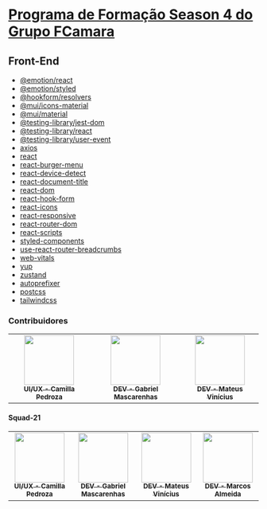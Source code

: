 # [Programa de Formação Season 4 do Grupo FCamara](https://digital.fcamara.com.br/programadeformacao 'Programa de Formação Season 4 do Grupo FCamara')

## Front-End

- [@emotion/react](https://www.npmjs.com/package/@emotion/react '@emotion/react')
- [@emotion/styled](https://www.npmjs.com/package/@emotion/styled '@emotion/styled')
- [@hookform/resolvers](https://www.npmjs.com/package/@hookform/resolvers '@hookform/resolvers')
- [@mui/icons-material](https://www.npmjs.com/package/@mui/icons-material '@mui/icons-material')
- [@mui/material](https://www.npmjs.com/package/@mui/material '@mui/material')
- [@testing-library/jest-dom](https://www.npmjs.com/package/@testing-library/jest-dom '@testing-library/jest-dom')
- [@testing-library/react](https://www.npmjs.com/package/@testing-library/react '@testing-library/react')
- [@testing-library/user-event](https://www.npmjs.com/package/@testing-library/user-event '@testing-library/user-event')
- [axios](https://www.npmjs.com/package/axios 'axios')
- [react](https://www.npmjs.com/package/react 'react')
- [react-burger-menu](https://www.npmjs.com/package/react-burger-menu 'react-burger-menu')
- [react-device-detect](https://www.npmjs.com/package/react-device-detect 'react-device-detect')
- [react-document-title](https://www.npmjs.com/package/react-document-title 'react-document-title')
- [react-dom](https://www.npmjs.com/package/react-dom 'react-dom')
- [react-hook-form](https://www.npmjs.com/package/react-hook-form 'react-hook-form')
- [react-icons](https://www.npmjs.com/package/react-icons 'react-icons')
- [react-responsive](https://www.npmjs.com/package/react-responsive 'react-responsive')
- [react-router-dom](https://www.npmjs.com/package/react-router-dom 'react-router-dom')
- [react-scripts](https://www.npmjs.com/package/react-scripts 'react-scripts')
- [styled-components](https://www.npmjs.com/package/styled-components 'styled-components')
- [use-react-router-breadcrumbs](https://www.npmjs.com/package/use-react-router-breadcrumbs 'use-react-router-breadcrumbs')
- [web-vitals](https://www.npmjs.com/package/web-vitals 'web-vitals')
- [yup](https://www.npmjs.com/package/yup 'yup')
- [zustand](https://www.npmjs.com/package/zustand 'zustand')
- [autoprefixer](https://www.npmjs.com/package/autoprefixer 'autoprefixer')
- [postcss](https://www.npmjs.com/package/postcss 'postcss')
- [tailwindcss](https://www.npmjs.com/package/tailwindcss 'tailwindcss')

### Contribuidores

<table>
  <tr>
    <td align="center"><a href="https://www.linkedin.com/in/pedrozacamilla/"><img src="https://i.imgur.com/enRCdpe.png" width="100px;" alt=""/><br /><sub><b>UI/UX - Camilla Pedroza</b></sub></a><br /></td>
    <td align="center"><a href="https://www.linkedin.com/in/gsamascarenhas/"><img src="https://i.imgur.com/Pi0BjSG.png" width="100px;" alt=""/><br /><sub><b>DEV - Gabriel Mascarenhas</b></sub></a><br /></td>
    <td align="center"><a href="https://www.linkedin.com/in/mateus-vinicius-lima/"><img src="https://i.imgur.com/jCLYTDI.png" width="100px;" alt=""/><br /><sub><b>DEV - Mateus Vinícius</b></sub></a><br /></td>
  </tr>
</table>

#### Squad-21

<table>
  <tr>
    <td align="center"><a href="https://www.linkedin.com/in/pedrozacamilla/"><img src="https://i.imgur.com/enRCdpe.png" width="100px;" alt=""/><br /><sub><b>UI/UX - Camilla Pedroza</b></sub></a><br /></td>
    <td align="center"><a href="https://www.linkedin.com/in/gsamascarenhas/"><img src="https://i.imgur.com/Pi0BjSG.png" width="100px;" alt=""/><br /><sub><b>DEV - Gabriel Mascarenhas</b></sub></a><br /></td>
    <td align="center"><a href="https://www.linkedin.com/in/mateus-vinicius-lima/"><img src="https://i.imgur.com/jCLYTDI.png" width="100px;" alt=""/><br /><sub><b>DEV - Mateus Vinícius</b></sub></a><br /></td>
    <td align="center"><a href="https://www.linkedin.com/in/marcosgruah/"><img src="https://i.imgur.com/dWxIclD.png" width="100px;" alt=""/><br /><sub><b>DEV - Marcos Almeida</b></sub></a><br /></td>
  </tr>
</table>
